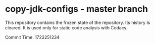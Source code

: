 # copy-jdk-configs - master branch

This repository contains the frozen state of the repository.
Its history is cleared. It is used only for static code
analysis with Codacy.

Commit Time: 1723251234
